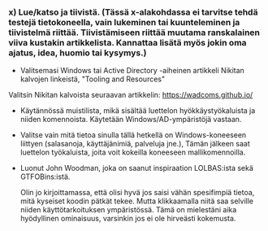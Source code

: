 ### x) Lue/katso ja tiivistä. (Tässä x-alakohdassa ei tarvitse tehdä testejä tietokoneella, vain lukeminen tai kuunteleminen ja tiivistelmä riittää. Tiivistämiseen riittää muutama ranskalainen viiva kustakin artikkelista. Kannattaa lisätä myös jokin oma ajatus, idea, huomio tai kysymys.)
    
  - Valitsemasi Windows tai Active Directory -aiheinen artikkeli Nikitan kalvojen linkeistä, "Tooling and Resources"

Valitsin Nikitan kalvoista seuraavan artikkelin: https://wadcoms.github.io/

- Käytännössä muistilista, mikä sisältää luettelon hyökkäystyökaluista ja niiden komennoista. Käytetään Windows/AD-ympäristöjä vastaan.
- Valitse vain mitä tietoa sinulla tällä hetkellä on Windows-koneeseen liittyen (salasanoja, käyttäjänimiä, palveluja jne.), Tämän jälkeen saat luettelon työkaluista, joita voit kokeilla koneeseen mallikomennoilla.
- Luonut John Woodman, joka on saanut inspiraation LOLBAS:ista sekä GTFOBins:istä.

  Olin jo kirjoittamassa, että olisi hyvä jos saisi vähän spesifimpiä tietoa, mitä kyseiset koodin pätkät tekee. Mutta klikkaamalla niitä saa selville niiden käyttötarkoituksen ympäristössä. Tämä on mielestäni aika hyödyllinen ominaisuus, varsinkin jos ei ole hirveästi kokemusta.
  
